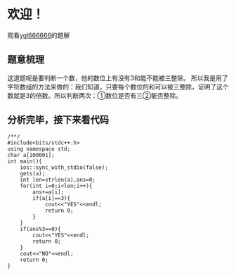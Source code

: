 # 欢迎！
观看[ygl666666](https://www.luogu.org/user/197603)的题解
## 题意梳理
这道题呢是要判断一个数，他的数位上有没有3和能不能被三整除。
所以我是用了字符数组的方法来做的：我们知道，只要每个数位的和可以被三整除，证明了这个数就是3的倍数。所以判断两次：①数位是否有三②能否整除。
## 分析完毕，接下来看代码
```
/**/
#include<bits/stdc++.h>
using namespace std;
char a[100001];
int main(){
	ios::sync_with_stdio(false);
	gets(a);
	int len=strlen(a),ans=0;
	for(int i=0;i<len;i++){
		ans+=a[i];
		if(a[i]==3){
			cout<<"YES"<<endl;
			return 0;
		}
	}
	if(ans%3==0){
		cout<<"YES"<<endl;
		return 0;
	}
	cout<<"NO"<<endl;
	return 0;
}

```
